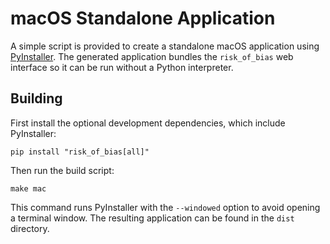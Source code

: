 # macOS Standalone Application

A simple script is provided to create a standalone macOS application using [PyInstaller](https://pyinstaller.org/).
The generated application bundles the `risk_of_bias` web interface so it can be run without a Python interpreter.

## Building

First install the optional development dependencies, which include PyInstaller:

```console
pip install "risk_of_bias[all]"
```

Then run the build script:

```console
make mac
```

This command runs PyInstaller with the `--windowed` option to avoid opening a terminal window. The resulting application can be found in the `dist` directory.


